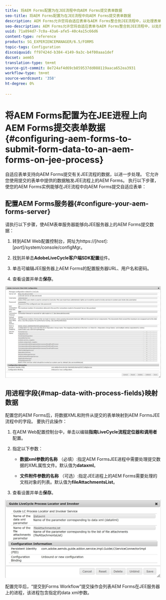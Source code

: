 ```yaml
---
title: 将AEM Forms配置为在JEE流程中向AEM Forms提交表单数据
seo-title: 将AEM Forms配置为在JEE流程中向AEM Forms提交表单数据
description: AEM Forms允许您将自适应表单与AEM Forms整合到JEE流程中，以处理表单数据。
seo-description: AEM Forms允许您将自适应表单与AEM Forms整合到JEE流程中，以处理表单数据。
uuid: 71a894d7-7c0a-43a6-afe5-40c4a15c66d6
content-type: reference
products: SG_EXPERIENCEMANAGER/6.5/FORMS
topic-tags: Configuration
discoiquuid: ff97424d-b384-4149-9a3c-b4f00aaa1def
docset: aem65
translation-type: tm+mt
source-git-commit: 8e724af4d69cb859537dd088119aaca652ea3931
workflow-type: tm+mt
source-wordcount: '358'
ht-degree: 0%

---
```



# 将AEM Forms配置为在JEE进程上向AEM Forms提交表单数据{#configuring-aem-forms-to-submit-form-data-to-an-aem-forms-on-jee-process}

自适应表单支持向AEM Forms提交有关JEE流程的数据，以进一步处理。 它允许您使用提交的表单中提供的数据触发JEE流程上的AEM Forms。 执行以下步骤，使您的AEM Forms实例能够在JEE流程中向AEM Forms提交自适应表单：

## 配置AEM Forms服务器{#configure-your-aem-forms-server}

请执行以下步骤，使AEM表单服务器能够向JEE服务器上的AEM Forms提交数据：

1. 转到AEM Web配置控制台，网址为https://[*host*]:[*port*]/system/console/configMgr。

1. 找到并单击&#x200B;**AdobeLiveCycle客户端SDK配置**&#x200B;组件。
1. 单击可编辑JEE服务器上AEM Forms的配置服务器URL、用户名和密码。
1. 查看设置并单击&#x200B;**保存**。

![AdobeLiveCycle客户端SDK配置](assets/clientsdkconfiguration.jpg)

## 用进程字段{#map-data-with-process-fields}映射数据

配置您的AEM Forms后，将数据XML和附件从提交的表单映射到AEM FormsJEE流程中的字段。 要执行此操作：

1. 在AEM Web配置控制台中，单击以编辑&#x200B;**指南LiveCycle流程定位器和调用者**&#x200B;配置。
1. 指定以下参数：

   * **数据xml参数的名称** （必填）:指定AEM FormsJEE进程中需要处理提交数据的XML属性文件。默认值为&#x200B;**dataxml**。

   * **文件附件参数的名称** （可选）:指定JEE进程上的AEM Forms需要处理的文档对象的列表。默认值为&#x200B;**fileAttachmentsList**。

1. 查看设置并单击&#x200B;**保存**。

![指南LiveCycle流程货位和发票人](assets/test3.jpg)

配置完毕后，“提交到Forms Workflow”提交操作会列表AEM Forms在JEE服务器上的进程，该进程包含指定的data xml参数。
